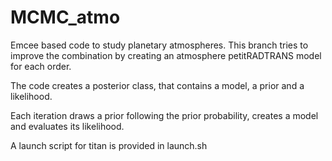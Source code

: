 # MCMC_atmo
Emcee based code to study planetary atmospheres. This branch tries to improve the combination by creating an atmosphere petitRADTRANS model for each order.

The code creates a posterior class, that contains a model, a prior and a likelihood.

Each iteration draws a prior following the prior probability, creates a model and evaluates its likelihood.

A launch script for titan is provided in launch.sh

